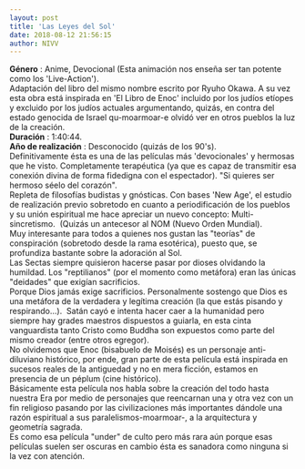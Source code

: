 ```yaml
---
layout: post
title: 'Las Leyes del Sol'
date: 2018-08-12 21:56:15
author: NIVV
---
```


__Género__ :  Anime, Devocional (Esta animación nos enseña ser tan potente como los 'Live-Action').  
Adaptación del libro del mismo nombre escrito por Ryuho Okawa. A su vez esta obra está inspirada en 'El Libro de Enoc' incluido por los judíos etíopes y excluido por los judíos actuales argumentando, quizás, en contra del estado genocida de Israel qu-moarmoar-e olvidó ver en otros pueblos la luz de la creación.  
__Duración__ :  1:40:44.  
__Año de realización__ : Desconocido (quizás de los 90's).  
Definitivamente ésta es una de las películas más 'devocionales' y hermosas que he visto. Completamente terapéutica (ya que es capaz de transmitir esa conexión divina de forma fidedigna con el espectador).
"Si quieres ser hermoso séelo del corazón".  
Repleta de filosofías budistas y gnósticas. Con bases 'New Age', el estudio de realización previo sobretodo en cuanto a periodificación de los pueblos y su unión espiritual me hace apreciar un nuevo concepto: Multi-sincretismo. 
(Quizás un antecesor al NOM (Nuevo Orden Mundial).  
Muy interesante para todos a quienes nos gustan las "teorías" de conspiración (sobretodo desde la rama esotérica), puesto que, se profundiza bastante sobre la adoración al Sol.  
Las Sectas siempre quisieron hacerse pasar por dioses olvidando la humildad. Los "reptilianos" (por el momento como metáfora) eran las únicas "deidades" que exigían sacrificios.  
Porque Dios jamás exige sacrificios. Personalmente sostengo que Dios es una metáfora de la verdadera y legítima creación (la que estás pisando y respirando...).  
Satán cayó e intenta hacer caer a la humanidad pero siempre hay grades maestros dispuestos a guiarla, en esta cinta vanguardista tanto Cristo como Buddha son expuestos como parte del mismo creador (entre otros egregor).  
No olvidemos que Enoc (bisabuelo de Moisés) es un personaje anti-diluviano histórico, por ende, gran parte de esta película está inspirada en sucesos reales de la antiguedad y no en mera ficción, estamos en presencia de un péplum (cine histórico).  
Básicamente esta película nos habla sobre la creación del todo hasta nuestra Era por medio de personajes que reencarnan una y otra vez con un fin religioso pasando por las civilizaciones más importantes dándole una razón espiritual a sus paralelismos-moarmoar-, a la arquitectura y geometría sagrada.  
Es como esa película "under" de culto pero más rara aún porque esas películas suelen ser oscuras en cambio ésta es sanadora como ninguna si la vez con atención.  

